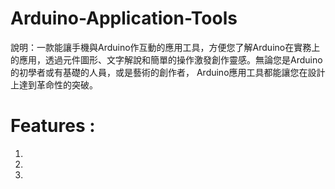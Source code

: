 # Arduino-Application-Tools
說明：一款能讓手機與Arduino作互動的應用工具，方便您了解Arduino在實務上的應用，透過元件圖形、文字解說和簡單的操作激發創作靈感。無論您是Arduino的初學者或有基礎的人員，或是藝術的創作者，
Arduino應用工具都能讓您在設計上達到革命性的突破。

# Features :
1.
2.
3.
